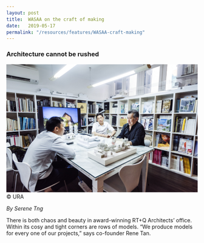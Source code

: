 ```yaml
---
layout: post
title:  WASAA on the craft of making 
date:   2019-05-17
permalink: "/resources/features/WASAA-craft-making"
---
```

### **Architecture cannot be rushed**

![Architects Rene Tan and Jonathan Quek at the interview in their office](/images/RTQ-interview.jpg)
© URA

*By Serene Tng*

There is both chaos and beauty in award-winning RT+Q Architects’ office. Within its cosy and tight corners are rows of models. “We produce models for every one of our projects,” says co-founder Rene Tan.
